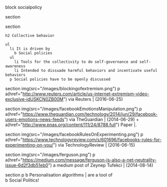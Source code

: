 block socialpolicy

section

  section

    h2 Collective behavior

    ul
      li It is driven by 
        b Social policies
      ul
        li Tools for the collectivity to do self-governance and self-awareness
        li Intended to dissuade harmful behaviors and incentivate useful behaviors
      p Social policies have to be openly discussed

  section
    img(src="/images/blockingofextremism.png")
    p
      a(href="http://www.reuters.com/article/us-internet-extremism-video-exclusive-idUSKCN0ZB00M") via Reuters 
      | (2016-06-25)

  section
    img(src="/images/facebookEmotionsManipulation.png")
    p
      a(href="https://www.theguardian.com/technology/2014/jun/29/facebook-users-emotions-news-feeds") via TheGuardian
      | (2014-06-29) + 
      a(href="http://www.pnas.org/content/111/24/8788.full") Paper
      |.

  section
    img(src="/images/facebookRulesOnExperimenting.png")
    p 
      a(href="https://www.technologyreview.com/s/601696/facebooks-rules-for-experimenting-on-you/") via TechnologyReview
    | (2016-06-15)

  section
    img(src="/images/ferguson.png")
    p 
      a(href="https://medium.com/message/ferguson-is-also-a-net-neutrality-issue-6d2f3db51eb0") a medium post of Zeynep Tufekci
    | (2014-08-14)

  section
    p
      b Personalisation algorithms 
      | are a tool of  
      b Social Politics!

